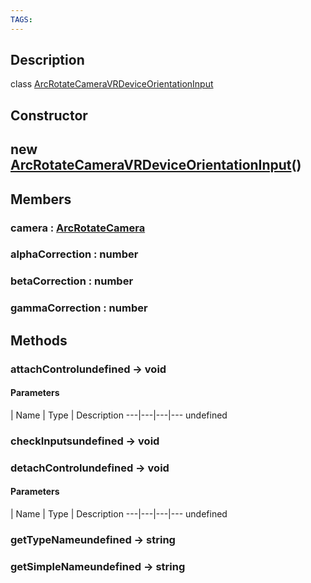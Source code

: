 ```yaml
---
TAGS:
---
```

## Description

class [ArcRotateCameraVRDeviceOrientationInput](/classes/2.4/ArcRotateCameraVRDeviceOrientationInput)



## Constructor

## new [ArcRotateCameraVRDeviceOrientationInput](/classes/2.4/ArcRotateCameraVRDeviceOrientationInput)()


## Members

### camera : [ArcRotateCamera](/classes/2.4/ArcRotateCamera)



### alphaCorrection : number



### betaCorrection : number



### gammaCorrection : number



## Methods

### attachControlundefined &rarr; void



#### Parameters
 | Name | Type | Description
---|---|---|---
undefined
### checkInputsundefined &rarr; void


### detachControlundefined &rarr; void



#### Parameters
 | Name | Type | Description
---|---|---|---
undefined
### getTypeNameundefined &rarr; string


### getSimpleNameundefined &rarr; string


